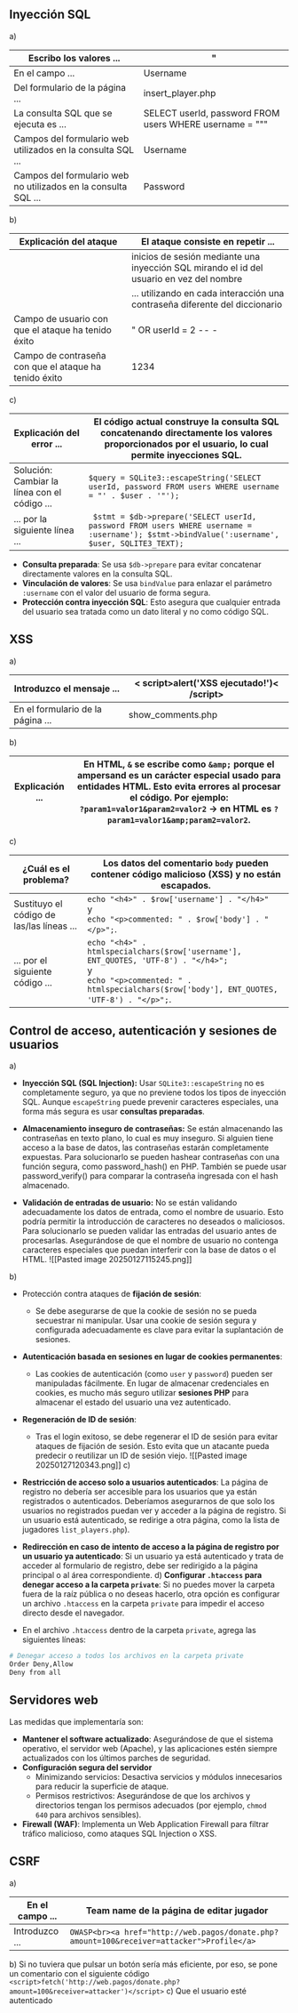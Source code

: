 ## Inyección SQL

a)

| Escribo los valores ...                                        | "                                                       |
| -------------------------------------------------------------- | ------------------------------------------------------- |
| En el campo ...                                                | Username                                                |
| Del formulario de la página ...                                | insert_player.php                                       |
| La consulta SQL que se ejecuta es ...                          | SELECT userId, password FROM users WHERE username = """ |
| Campos del formulario web utilizados en la consulta SQL ...    | Username                                                |
| Campos del formulario web no utilizados en la consulta SQL ... | Password                                                |
b)

| Explicación del ataque                                | El ataque consiste en repetir ...                                                        |
| ----------------------------------------------------- | ---------------------------------------------------------------------------------------- |
|                                                       | inicios de sesión mediante una inyección SQL mirando el id del usuario en vez del nombre |
|                                                       | ... utilizando en cada interacción una contraseña diferente del diccionario              |
| Campo de usuario con que el ataque ha tenido éxito    | " OR userId = 2 -- -                                                                     |
| Campo de contraseña con que el ataque ha tenido éxito | 1234                                                                                     |
c)

| Explicación del error ...                    | El código actual construye la consulta SQL concatenando directamente los valores proporcionados por el usuario, lo cual permite inyecciones SQL. |
| -------------------------------------------- | ------------------------------------------------------------------------------------------------------------------------------------------------ |
| Solución: Cambiar la línea con el código ... | `$query = SQLite3::escapeString('SELECT userId, password FROM users WHERE username = "' . $user . '"');`                                         |
| ... por la siguiente línea ...               | ` $stmt = $db->prepare('SELECT userId, password FROM users WHERE username = :username'); $stmt->bindValue(':username', $user, SQLITE3_TEXT);`    |
- **Consulta preparada**: Se usa `$db->prepare` para evitar concatenar directamente valores en la consulta SQL.
- **Vinculación de valores**: Se usa `bindValue` para enlazar el parámetro `:username` con el valor del usuario de forma segura.
- **Protección contra inyección SQL**: Esto asegura que cualquier entrada del usuario sea tratada como un dato literal y no como código SQL.
## XSS
a)

| Introduzco el mensaje ...         | < script>alert('XSS ejecutado!')< /script> |
| --------------------------------- | ------------------------------------------ |
| En el formulario de la página ... | show_comments.php                          |
b)

| Explicación ... | En HTML, `&` se escribe como `&amp;` porque el ampersand es un carácter especial usado para entidades HTML. Esto evita errores al procesar el código. Por ejemplo:  <br>`?param1=valor1&param2=valor2` → en HTML es `?param1=valor1&amp;param2=valor2`. |
| --------------- | ------------------------------------------------------------------------------------------------------------------------------------------------------------------------------------------------------------------------------------------------------- |

c)

| ¿Cuál es el problema?                     | Los datos del comentario  `body` pueden contener código malicioso (XSS) y no están escapados.                                                                                         |
| ----------------------------------------- | ------------------------------------------------------------------------------------------------------------------------------------------------------------------------------------- |
| Sustituyo el código de las/las líneas ... | `echo "<h4>" . $row['username'] . "</h4>"` <br>y <br>`echo "<p>commented: " . $row['body'] . "</p>";`.                                                                                |
| ... por el siguiente código ...           | `echo "<h4>" . htmlspecialchars($row['username'], ENT_QUOTES, 'UTF-8') . "</h4>";`  <br>y<br>`echo "<p>commented: " . htmlspecialchars($row['body'], ENT_QUOTES, 'UTF-8') . "</p>";`. |

## Control de acceso, autenticación y sesiones de usuarios
a)
- **Inyección SQL (SQL Injection):**
    Usar `SQLite3::escapeString` no es completamente seguro, ya que no previene todos los tipos de inyección SQL. Aunque `escapeString` puede prevenir caracteres especiales, una forma más segura es usar **consultas preparadas**.
    
- **Almacenamiento inseguro de contraseñas:**
    Se están almacenando las contraseñas en texto plano, lo cual es muy inseguro. Si alguien tiene acceso a la base de datos, las contraseñas estarán completamente expuestas. Para solucionarlo se pueden hashear contraseñas con una función segura, como password_hash() en PHP. También se puede usar password_verify() para comparar la contraseña ingresada con el hash almacenado.
- **Validación de entradas de usuario:**
    No se están validando adecuadamente los datos de entrada, como el nombre de usuario. Esto podría permitir la introducción de caracteres no deseados o maliciosos. Para solucionarlo se pueden validar las entradas del usuario antes de procesarlas. Asegurándose de que el nombre de usuario no contenga caracteres especiales que puedan interferir con la base de datos o el HTML.
    ![[Pasted image 20250127115245.png]]
    
b)
- Protección contra ataques de **fijación de sesión**:
    
    - Se debe asegurarse de que la cookie de sesión no se pueda secuestrar ni manipular. Usar una cookie de sesión segura y configurada adecuadamente es clave para evitar la suplantación de sesiones.
- **Autenticación basada en sesiones en lugar de cookies permanentes**:
    
    - Las cookies de autenticación (como `user` y `password`) pueden ser manipuladas fácilmente. En lugar de almacenar credenciales en cookies, es mucho más seguro utilizar **sesiones PHP** para almacenar el estado del usuario una vez autenticado.
- **Regeneración de ID de sesión**:
    
    - Tras el login exitoso, se debe regenerar el ID de sesión para evitar ataques de fijación de sesión. Esto evita que un atacante pueda predecir o reutilizar un ID de sesión viejo.
![[Pasted image 20250127120343.png]]
c)
- **Restricción de acceso solo a usuarios autenticados**: La página de registro no debería ser accesible para los usuarios que ya están registrados o autenticados. Deberíamos asegurarnos de que solo los usuarios no registrados puedan ver y acceder a la página de registro. Si un usuario está autenticado, se redirige a otra página, como la lista de jugadores `list_players.php`).
    
- **Redirección en caso de intento de acceso a la página de registro por un usuario ya autenticado**: Si un usuario ya está autenticado y trata de acceder al formulario de registro, debe ser redirigido a la página principal o al área correspondiente.
d)
	**Configurar `.htaccess` para denegar acceso a la carpeta `private`**: Si no puedes mover la carpeta fuera de la raíz pública o no deseas hacerlo, otra opción es configurar un archivo `.htaccess` en la carpeta `private` para impedir el acceso directo desde el navegador.

- En el archivo `.htaccess` dentro de la carpeta `private`, agrega las siguientes líneas:
```bash
# Denegar acceso a todos los archivos en la carpeta private
Order Deny,Allow
Deny from all
```
## Servidores web
Las medidas que implementaría son:
- **Mantener el software actualizado**: Asegurándose de que el sistema operativo, el servidor web (Apache), y las aplicaciones estén siempre actualizados con los últimos parches de seguridad.
- **Configuración segura del servidor**
	- Minimizando servicios: Desactiva servicios y módulos innecesarios para reducir la superficie de ataque.
	- Permisos restrictivos: Asegurándose de que los archivos y directorios tengan los permisos adecuados (por ejemplo, `chmod 640` para archivos sensibles).
- **Firewall (WAF)**: Implementa un Web Application Firewall para filtrar tráfico malicioso, como ataques SQL Injection o XSS.

## CSRF
a)

| En el campo ... | Team name de la página de editar jugador                                                      |
| --------------- | --------------------------------------------------------------------------------------------- |
| Introduzco ...  | ```OWASP<br><a href="http://web.pagos/donate.php?amount=100&receiver=attacker">Profile</a>``` |

b)
Si no tuviera que pulsar un botón sería más eficiente, por eso, se pone un comentario con el siguiente código ```<script>fetch('http://web.pagos/donate.php?amount=100&receiver=attacker')</script>```
c)
Que el usuario esté autenticado